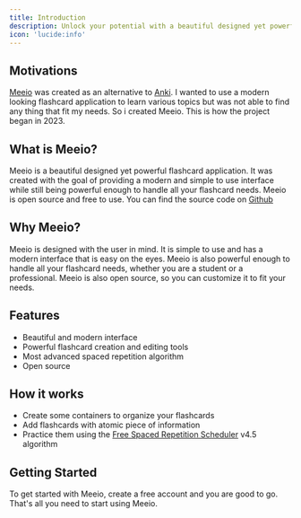```yaml
---
title: Introduction
description: Unlock your potential with a beautiful designed yet powerful flashcard application. And it's Open Source!
icon: 'lucide:info'
---
```


## Motivations

[Meeio](https://meeio.fr) was created as an alternative to [Anki](https://apps.ankiweb.net/). I wanted to use a modern looking flashcard application to learn various topics but was not able to find any thing that fit my needs. So i created Meeio. This is how the project began in 2023.

## What is Meeio?

Meeio is a beautiful designed yet powerful flashcard application. It was created with the goal of providing a modern and simple to use interface while still being powerful enough to handle all your flashcard needs. Meeio is open source and free to use. You can find the source code on [Github](https://github.com/meeio-app)

## Why Meeio?

Meeio is designed with the user in mind. It is simple to use and has a modern interface that is easy on the eyes. Meeio is also powerful enough to handle all your flashcard needs, whether you are a student or a professional. Meeio is also open source, so you can customize it to fit your needs.

## Features

- Beautiful and modern interface
- Powerful flashcard creation and editing tools
- Most advanced spaced repetition algorithm
- Open source

## How it works

- Create some containers to organize your flashcards
- Add flashcards with atomic piece of information
- Practice them using the [Free Spaced Repetition Scheduler](https://github.com/open-spaced-repetition/fsrs4anki/wiki) v4.5 algorithm

## Getting Started

To get started with Meeio, create a free account and you are good to go. That's all you need to start using Meeio.

